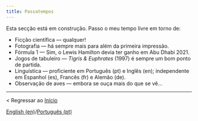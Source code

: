 ```yaml
---
title: Passatempos
---
```


Esta secção está em construção.
Passo o meu tempo livre em torno de:

- Ficção científica — qualquer!
- Fotografia — há sempre mais para além da primeira impressão.
- Fórmula 1 — Sim, o Lewis Hamilton devia ter ganho em Abu Dhabi 2021.
- Jogos de tabuleiro — *Tigris & Euphrates* (1997) é sempre um bom ponto de partida.
- Linguística — proficiente em Português (pt) e Inglês (en); independente em Espanhol (es), Francês (fr) e Alemão (de).
- Observação de aves — embora se ouça mais do que se vê…

---

< Regressar ao [Início](readmept)

[English (en)](hobbies)/[Português (pt)](passatempos)